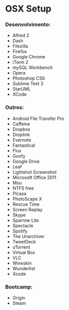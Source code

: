 OSX Setup
=======================================

### Desenvolvimento:
- Alfred 2
- Dash
- Filezilla
- Firefox
- Google Chrome
- iTerm 2
- mySQL Workbench
- Opera
- Photoshop CS6
- Sublime Text 3
- StarUML
- XCode

### Outros:
- Android File Transfer Pro
- Caffeine
- Dropbox
- Droplink
- Evernote
- Fantastical
- Flux
- Goofy
- Google Drive
- Leaf
- Lightshot Screenshot
- Microsoft Office 2011
- Mou
- NTFS free
- Picasa
- PhotoScape X
- Rescue Time
- Screen Replay
- Skype
- Sparrow Lite
- Spectacle
- Spotify
- The Unarchiver
- TweetDeck
- uTorrent
- Virtual Box
- VLC
- Wineskin
- Wunderlist
- Xcode

### Bootcamp:
- Origin
- Steam

